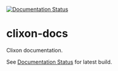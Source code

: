 [![Documentation Status](https://readthedocs.org/projects/clixon-docs/badge/?version=latest)](https://clixon-docs.readthedocs.io/en/latest/?badge=latest)
# clixon-docs
Clixon documentation.

See [Documentation Status](https://readthedocs.org/projects/clixon-docs/badge/?version=latest) for latest build.

